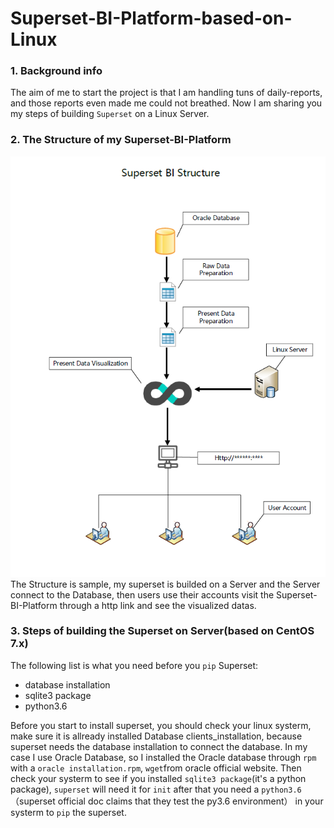 # Superset-BI-Platform-based-on-Linux

### 1. Background info

The aim of me to start the project is that I am handling tuns of daily-reports, and those reports even made me could not breathed.
Now I am sharing you my steps of building `Superset` on a Linux Server. 


### 2. The Structure of my Superset-BI-Platform
![](https://github.com/loktarjason/Superset-BI-Platform-based-on-Linux/blob/master/images/supersetBIstructure.png)
The Structure is sample, my superset is builded on a Server and the Server connect to the Database, then users use their accounts visit the Superset-BI-Platform through a http link and see the visualized datas.

### 3. Steps of building the Superset on Server(based on CentOS 7.x)
The following list is what you need before you `pip` Superset:
* database installation
* sqlite3 package
* python3.6<br>

Before you start to install superset, you should check your linux systerm, make sure it is allready installed Database clients_installation, because superset needs the database installation to connect the database. 
In my case I use Oracle Database, so I installed the Oracle database through `rpm` with a `oracle installation.rpm`, `wget`from oracle official website. Then check your systerm to see if you installed `sqlite3 package`(it's a python package),
`superset` will need it for `init` after that you need a `python3.6`（superset official doc claims that they test the py3.6 environment） in your systerm to `pip` the superset.

